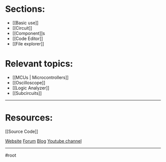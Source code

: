 # Sections:
- [[Basic use]]
- [[Circuit]]
- [[Component]]s
- [[Code Editor]]
- [[File explorer]]

# Relevant topics:
- [[MCUs | Microcontrollers]]
- [[Oscilloscope]]
- [[Logic Analyzer]]
- [[Subcircuits]]

---

# Resources:

[[Source Code]]

[Website](https://www.simulide.com/)
[Forum](https://simulide.forumotion.com/)
[Blog](https://www.simulide.com/index.html)
[Youtube channel](https://www.youtube.com/@simulide6736/featured)

---

#root